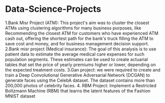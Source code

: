 # Data-Science-Projects
1.Bank Misr Project (ATM):
This project's aim was to cluster the closest ATMs using clustering algorithms for many business purposes, like Recommending the closest ATM 
for customers who have experienced ATM cash out, offering the shortest path for the bank's truck filling the ATM to save cost and money, and 
for business management decision support.
2.Bank misr project (Medical insurance):
The goal of this analysis is to use patient data to estimate the average medical care expenses 
for such population segments. These estimates can be used to create actuarial tables that set the price of yearly 
premiums higher or lower, depending on the expected treatment costs.
3.Gan project:
we were required to create and train a Deep Convolutional
Generative Adversarial Network (DCGAN) to generate faces using the CelebA dataset.
The dataset contains more than 200,000 photos of celebrity faces.
4. RBM Project: 
Implement a Restricted Boltzmann Machine (RBM) that learns the latent features of the
Fashion MNIST dataset
